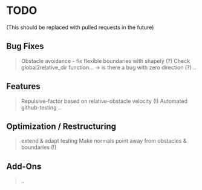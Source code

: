 # TODO
(This should be replaced with pulled requests in the future)

## Bug Fixes
> Obstacle avoidance - fix flexible boundaries with shapely (?)
> Check global2relative_dir function... -> is there a bug with zero direction (?)
> ..

## Features
> Repulsive-factor based on relative-obstacle velocity (!)
> Automated github-testing
> ..

## Optimization / Restructuring
> extend & adapt testing
> Make normals point away from obstacles & boundaries (!)

## Add-Ons
> ..

